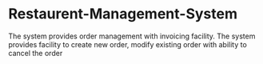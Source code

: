 # Restaurent-Management-System
The system provides order management with invoicing facility. The system provides facility to create new order, modify existing order with ability to cancel the order

